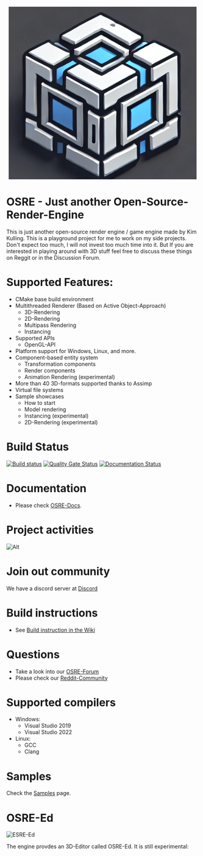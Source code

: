 <p align="center">
  <img src="https://github.com/kimkulling/osre/blob/master/assets/Icons/osre_logo2.png" />
</p>

# OSRE - Just another Open-Source-Render-Engine

This is just another open-source render engine / game engine made by Kim Kulling. This is a playground project for me to work on my side projects.
Don't expect too much, I will not invest too much time into it. But If you are interested in playing around with 3D stuff feel free to discuss 
these things on Reggit or in the Discussion Forum.

# Supported Features: #
- CMake base build environment
- Multithreaded Renderer (Based on Active Object-Approach)
  - 3D-Rendering
  - 2D-Rendering
  - Multipass Rendering
  - Instancing
- Supported APIs
  - OpenGL-API
- Platform support for Windows, Linux, and more.
- Component-based entity system
  - Transformation components
  - Render components
  - Animation Rendering (experimental)
- More than 40 3D-formats supported thanks to Assimp
- Virtual file systems
- Sample showcases
  - How to start
  - Model rendering
  - Instancing (experimental)
  - 2D-Rendering (experimental)

# Build Status
[![Build status](https://github.com/kimkulling/osre/actions/workflows/cmake.yml/badge.svg)](https://github.com/kimkulling/osre/actions/workflows/cmake.yml)
[![Quality Gate Status](https://sonarcloud.io/api/project_badges/measure?project=kimkulling_osre&metric=alert_status)](https://sonarcloud.io/summary/new_code?id=kimkulling_osre)
[![Documentation Status](https://readthedocs.org/projects/osre-doc/badge/?version=latest)](https://osre-doc.readthedocs.io/en/latest/?badge=latest)

# Documentation #
- Please check [OSRE-Docs](https://osre-doc.readthedocs.io/en/latest/).

# Project activities #
![Alt](https://repobeats.axiom.co/api/embed/71f422c76a23d1da904af0e5c23de54df6c0d0b2.svg "Repobeats analytics image")

# Join out community
We have a discord server at [Discord](https://discord.gg/kqJQW5dQ)

# Build instructions
- See [Build instruction in the Wiki](https://github.com/kimkulling/osre/wiki/Build)

# Questions
- Take a look into our [OSRE-Forum](https://github.com/kimkulling/osre/discussions)
- Please check our [Reddit-Community](https://www.reddit.com/r/osre/)

# Supported compilers
- Windows:
  - Visual Studio 2019
  - Visual Studio 2022
- Linux:
  - GCC
  - Clang

# Samples
Check the [Samples](samples) page.

# OSRE-Ed

![ESRE-Ed](assets/Images/sponza.png)

The engine provdes an 3D-Editor called OSRE-Ed. It is still experimental:
